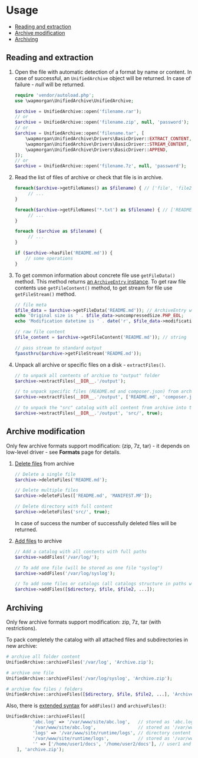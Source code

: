 # Usage

- [Reading and extraction](#reading-and-extraction)
- [Archive modification](#archive-modification)
- [Archiving](#archiving)

## Reading and extraction
1. Open the file with automatic detection of a format by name or content. In case of successful, an `UnifiedArchive`
   object will be returned. In case of failure - _null_ will be returned.

    ```php
    require 'vendor/autoload.php';
    use \wapmorgan\UnifiedArchive\UnifiedArchive;

    $archive = UnifiedArchive::open('filename.rar');
    // or
    $archive = UnifiedArchive::open('filename.zip', null, 'password');
    // or
    $archive = UnifiedArchive::open('filename.tar', [
        \wapmorgan\UnifiedArchive\Drivers\BasicDriver::EXTRACT_CONTENT,
        \wapmorgan\UnifiedArchive\Drivers\BasicDriver::STREAM_CONTENT,
        \wapmorgan\UnifiedArchive\Drivers\BasicDriver::APPEND,
    ]);
    // or
    $archive = UnifiedArchive::open('filename.7z', null, 'password');
    ```

3. Read the list of files of archive or check that file is in archive.

   ```php
   foreach($archive->getFileNames() as $filename) { // ['file', 'file2', 'file3', ...]
        // ...
   }
   
   foreach($archive->getFileNames('*.txt') as $filename) { // ['README.txt', 'doc.txt', ...]
        // ...
   }
   
   foreach ($archive as $filename) {
        // ...
   }
   
   if ($archive->hasFile('README.md')) {
       // some operations
   }
   ```

4. To get common information about concrete file use `getFileData()` method.
This method returns [an `ArchiveEntry` instance](API.md#ArchiveEntry). 
To get raw file contents use `getFileContent()` method, to get stream for file use `getFileStream()` method.

   ```php
   // file meta
   $file_data = $archive->getFileData('README.md')); // ArchiveEntry with file information
   echo 'Original size is ' . $file_data->uncompressedSize.PHP_EOL;
   echo 'Modification datetime is ' . date('r', $file_data->modificationTime).PHP_EOL;

   // raw file content
   $file_content = $archive->getFileContent('README.md')); // string

   // pass stream to standard output
   fpassthru($archive->getFileStream('README.md'));
   ```

5. Unpack all archive or specific files on a disk - `extractFiles()`.

    ```php
    // to unpack all contents of archive to "output" folder
    $archive->extractFiles(__DIR__.'/output');

    // to unpack specific files (README.md and composer.json) from archive to "output" folder
    $archive->extractFiles(__DIR__.'/output', ['README.md', 'composer.json']);

    // to unpack the "src" catalog with all content from archive into the "sources" catalog on a disk
    $archive->extractFiles(__DIR__.'/output', 'src/', true);
    ```

## Archive modification
Only few archive formats support modification: (zip, 7z, tar) - it depends on low-level driver - see **Formats** page for details.

1. [Delete files](API.md#UnifiedArchive--deleteFiles) from archive

    ```php
    // Delete a single file
    $archive->deleteFiles('README.md');

    // Delete multiple files
    $archive->deleteFiles(['README.md', 'MANIFEST.MF']);

    // Delete directory with full content
    $archive->deleteFiles('src/', true);
    ```

    In case of success the number of successfully deleted files will be returned.

2. [Add files](API.md#UnifiedArchive--addFiles) to archive

    ```php
    // Add a catalog with all contents with full paths
    $archive->addFiles('/var/log/');

    // To add one file (will be stored as one file "syslog")
    $archive->addFiles('/var/log/syslog');

    // To add some files or catalogs (all catalogs structure in paths will be kept)
    $archive->addFiles([$directory, $file, $file2, ...]);
    ```

## Archiving
Only few archive formats support modification: zip, 7z, tar (with restrictions).

To pack completely the catalog with all attached files and subdirectories in new archive:

```php
# archive all folder content
UnifiedArchive::archiveFiles('/var/log', 'Archive.zip');

# archive one file
UnifiedArchive::archiveFiles('/var/log/syslog', 'Archive.zip');

# archive few files / folders
UnifiedArchive::archiveFiles([$directory, $file, $file2, ...], 'Archive.zip');
```

Also, there is [extended syntax](API.md#UnifiedArchive--archiveFiles) for `addFiles()` and `archiveFiles()`:

```php
UnifiedArchive::archiveFiles([
          'abc.log' => '/var/www/site/abc.log',   // stored as 'abc.log'
          '/var/www/site/abc.log',                // stored as '/var/www/site/abc.log'
          'logs' => '/var/www/site/runtime/logs', // directory content stored in 'logs' dir
          '/var/www/site/runtime/logs',           // stored as '/var/www/site/runtime/logs'
          '' => ['/home/user1/docs', '/home/user2/docs'], // user1 and user2 docs stored in archive root
    ], 'archive.zip');
```
